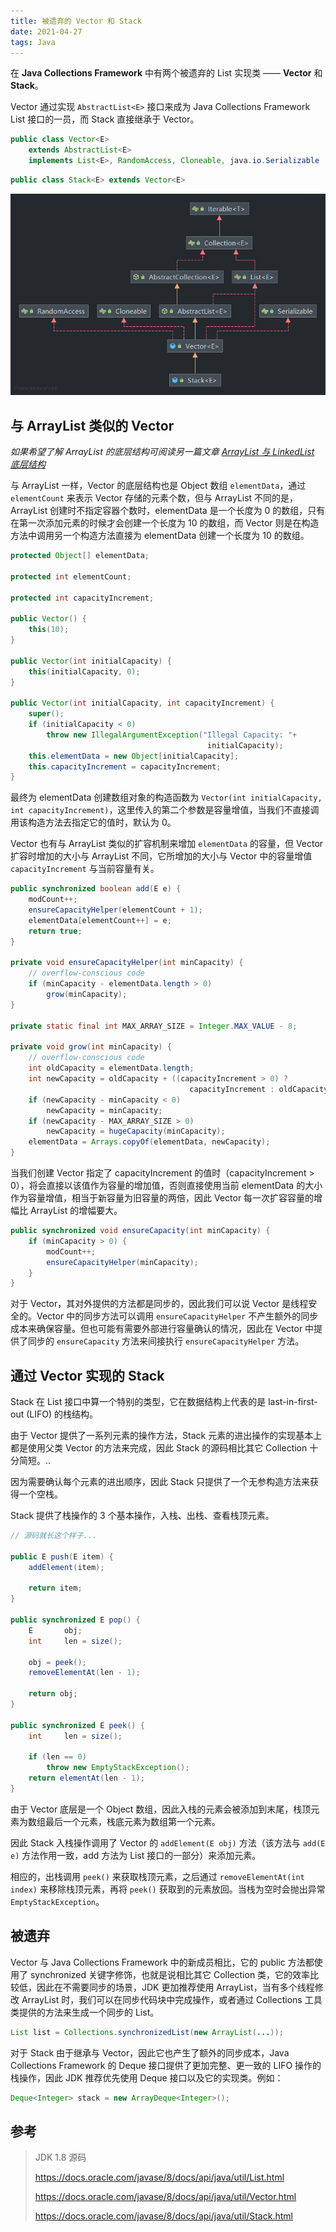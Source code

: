 ```yaml
---
title: 被遗弃的 Vector 和 Stack
date: 2021-04-27
tags: Java
---
```


在 **Java Collections Framework** 中有两个被遗弃的 List 实现类 —— **Vector** 和 **Stack**。

Vector 通过实现 `AbstractList<E>` 接口来成为 Java Collections Framework List 接口的一员，而 Stack 直接继承于 Vector。

```Java
public class Vector<E>
    extends AbstractList<E>
    implements List<E>, RandomAccess, Cloneable, java.io.Serializable
```

```Java
public class Stack<E> extends Vector<E>
```

![Vector 和 Stack](./Stack.png)

## 与 ArrayList 类似的 Vector

*如果希望了解 ArrayList 的底层结构可阅读另一篇文章 [ArrayList 与 LinkedList 底层结构](https://korilin.com/blog/Java/arraylist-and-linkedlist-principle/)*

与 ArrayList 一样，Vector 的底层结构也是 Object 数组 `elementData`，通过 `elementCount` 来表示 Vector 存储的元素个数，但与 ArrayList 不同的是，ArrayList 创建时不指定容器个数时，elementData 是一个长度为 0 的数组，只有在第一次添加元素的时候才会创建一个长度为 10 的数组，而 Vector 则是在构造方法中调用另一个构造方法直接为 elementData 创建一个长度为 10 的数组。

```Java
protected Object[] elementData;

protected int elementCount;

protected int capacityIncrement;

public Vector() {
    this(10);
}

public Vector(int initialCapacity) {
    this(initialCapacity, 0);
}

public Vector(int initialCapacity, int capacityIncrement) {
    super();
    if (initialCapacity < 0)
        throw new IllegalArgumentException("Illegal Capacity: "+
                                            initialCapacity);
    this.elementData = new Object[initialCapacity];
    this.capacityIncrement = capacityIncrement;
}
```

最终为 elementData 创建数组对象的构造函数为 `Vector(int initialCapacity, int capacityIncrement)`，这里传入的第二个参数是容量增值，当我们不直接调用该构造方法去指定它的值时，默认为 0。

Vector 也有与 ArrayList 类似的扩容机制来增加 `elementData` 的容量，但 Vector 扩容时增加的大小与 ArrayList 不同，它所增加的大小与 Vector 中的容量增值 `capacityIncrement` 与当前容量有关。

```Java
public synchronized boolean add(E e) {
    modCount++;
    ensureCapacityHelper(elementCount + 1);
    elementData[elementCount++] = e;
    return true;
}

private void ensureCapacityHelper(int minCapacity) {
    // overflow-conscious code
    if (minCapacity - elementData.length > 0)
        grow(minCapacity);
}

private static final int MAX_ARRAY_SIZE = Integer.MAX_VALUE - 8;

private void grow(int minCapacity) {
    // overflow-conscious code
    int oldCapacity = elementData.length;
    int newCapacity = oldCapacity + ((capacityIncrement > 0) ?
                                        capacityIncrement : oldCapacity);
    if (newCapacity - minCapacity < 0)
        newCapacity = minCapacity;
    if (newCapacity - MAX_ARRAY_SIZE > 0)
        newCapacity = hugeCapacity(minCapacity);
    elementData = Arrays.copyOf(elementData, newCapacity);
}
```

当我们创建 Vector 指定了 capacityIncrement 的值时（capacityIncrement > 0），将会直接以该值作为容量的增加值，否则直接使用当前 elementData 的大小作为容量增值，相当于新容量为旧容量的两倍，因此 Vector 每一次扩容容量的增幅比 ArrayList 的增幅要大。

```Java
public synchronized void ensureCapacity(int minCapacity) {
    if (minCapacity > 0) {
        modCount++;
        ensureCapacityHelper(minCapacity);
    }
}
```

对于 Vector，其对外提供的方法都是同步的，因此我们可以说 Vector 是线程安全的。Vector 中的同步方法可以调用 `ensureCapacityHelper` 不产生额外的同步成本来确保容量。但也可能有需要外部进行容量确认的情况，因此在 Vector 中提供了同步的 `ensureCapacity` 方法来间接执行 `ensureCapacityHelper` 方法。

## 通过 Vector 实现的 Stack

Stack 在 List 接口中算一个特别的类型，它在数据结构上代表的是 last-in-first-out (LIFO) 的栈结构。

由于 Vector 提供了一系列元素的操作方法，Stack 元素的进出操作的实现基本上都是使用父类 Vector 的方法来完成，因此 Stack 的源码相比其它 Collection 十分简短。..

因为需要确认每个元素的进出顺序，因此 Stack 只提供了一个无参构造方法来获得一个空栈。

Stack 提供了栈操作的 3 个基本操作，入栈、出栈、查看栈顶元素。

```Java
// 源码就长这个样子...

public E push(E item) {
    addElement(item);

    return item;
}

public synchronized E pop() {
    E       obj;
    int     len = size();

    obj = peek();
    removeElementAt(len - 1);

    return obj;
}

public synchronized E peek() {
    int     len = size();

    if (len == 0)
        throw new EmptyStackException();
    return elementAt(len - 1);
}
```

由于 Vector 底层是一个 Object 数组，因此入栈的元素会被添加到末尾，栈顶元素为数组最后一个元素，栈底元素为数组第一个元素。

因此 Stack 入栈操作调用了 Vector 的 `addElement(E obj)` 方法（该方法与 `add(E e)` 方法作用一致，add 方法为 List 接口的一部分）来添加元素。

相应的，出栈调用 `peek()` 来获取栈顶元素，之后通过 `removeElementAt(int index)` 来移除栈顶元素，再将 `peek()` 获取到的元素放回。当栈为空时会抛出异常 `EmptyStackException`。

## 被遗弃

Vector 与 Java Collections Framework 中的新成员相比，它的 public 方法都使用了 synchronized 关键字修饰，也就是说相比其它 Collection 类，它的效率比较低，因此在不需要同步的场景，JDK 更加推荐使用 ArrayList，当有多个线程修改 ArrayList 时，我们可以在同步代码块中完成操作，或者通过 Collections 工具类提供的方法来生成一个同步的 List。

```Java
List list = Collections.synchronizedList(new ArrayList(...));
```

对于 Stack 由于继承与 Vector，因此它也产生了额外的同步成本，Java Collections Framework 的 Deque 接口提供了更加完整、更一致的 LIFO 操作的栈操作，因此 JDK 推荐优先使用 Deque 接口以及它的实现类。例如：

```Java
Deque<Integer> stack = new ArrayDeque<Integer>();
```

## 参考

> JDK 1.8 源码
> 
> https://docs.oracle.com/javase/8/docs/api/java/util/List.html
> 
> https://docs.oracle.com/javase/8/docs/api/java/util/Vector.html
> 
> https://docs.oracle.com/javase/8/docs/api/java/util/Stack.html
